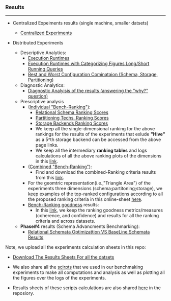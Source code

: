 ### Results
-----
  * Centralized Expeiments results (single machine, smaller datsets)
    * [Centralized Experiments](ResultsCenteralized.md)
  
  * Distributed Experiments
    * Descriptive Analytics:
      * [Execution Runtimes](DistributedExperiments.md)
      * [Execution Runtimes with Categorizing Figures Long/Short Running Queries](DistributedExperiments_Long_Short_RunningTime_Queries.md)
      * [Best and Worst Configuration Cominataion (Schema, Storage, Partitioning)](QueryPerformanceforConfigs.md)
    * Diagnostic Analytics:
      * [Diagnostic Analyisis of the results (answering the "why?" question)](DescriptiveAnlaytics.md#diagnostic-analysis)  
    * Prescriptive analysis 
      * ([Individual "Bench-Ranking"](IndividualRankingCriteria.md)):
        * [Relational Schema Ranking Scores](SchemaRanking.md)
        * [Partitioning Techs. Ranking Scores](PartitioningRanking.md)
        * [Storage Backends Ranking Scores](StorageRanking.md)
        * We keep all the single-dimensional ranking for the above rankings for the results of the experiments that exlude **"Hive"** as a 5^th storage backend can be accessed from the above page links.
        * We keep all the intermediary **ranking tables** and logs calculations of all the above ranking plots of the dimensions in this [link](https://docs.google.com/spreadsheets/d/1cff9-IVtg4d113TSkdGOBVCmOt6NCOdrorqFhK04g5E/edit?usp=sharing).
      * ([Combined "Bench-Ranking"](CombinedRankingCriteria.md)):
        * Find and download the combined-Ranking criteria results from this [link](https://docs.google.com/spreadsheets/d/1cff9-IVtg4d113TSkdGOBVCmOt6NCOdrorqFhK04g5E/edit?usp=sharing).
       * For the geomtric representation(i.e.,"Triangle Area") of the experiments three dimensions (schema;partitoning;storage), we keep examples of the top-ranked configurations according to all the proposed ranking criteria in this online-sheet [here](https://docs.google.com/spreadsheets/d/18QeAl6wYp8FgloX3Ia-xM2hBWR7qRXiB3AHSf5zTMyc/edit?usp=sharing). 
       * [Bench-Ranking goodness](RankingGoodness.md) results:
         * In this [link](https://docs.google.com/spreadsheets/d/1cff9-IVtg4d113TSkdGOBVCmOt6NCOdrorqFhK04g5E/edit?usp=sharing), we keep the ranking goodness metrics/measures (coherence, and confidence) and results for all the ranking criteria and across datasets.
    * **Phase#4** results (Schema Advancments Benchmarking):
      * [Relational Schemata Optimizattion VS BaseLine Schemata Results](OptimizedVsBaselinComparsions.md)  
      
Note, we upload all the experiments calculation sheets in this repo:
- [Download The Results Sheets For all the datsets](https://github.com/DataSystemsGroupUT/SPARKSQLRDFBenchmarking/tree/master/results)
    
- We also share all the [scirpts](https://github.com/DataSystemsGroupUT/SPARKSQLRDFBenchmarking/tree/master/Scripts) that we used in our benchmaking experiments to make all computations and analysis as well as plotting all the figures over the logs of the experiments.
- Results sheets of these scripts calculations are also shared [here](https://github.com/DataSystemsGroupUT/SPARKSQLRDFBenchmarking/tree/master/results) in the reposiory.

